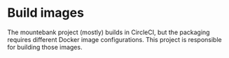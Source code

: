# Build images

The mountebank project (mostly) builds in CircleCI, but the packaging requires different
Docker image configurations. This project is responsible for building those images.
